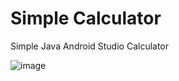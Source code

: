 # Simple Calculator

Simple Java Android Studio Calculator


![image](https://github.com/user-attachments/assets/e87c3d20-01a5-44cb-904f-7ac1e9e657c2)
